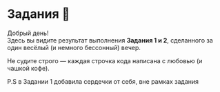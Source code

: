 # Задания  🚀

Добрый день!  
Здесь вы видите результат выполнения **Задания 1 и 2**, сделанного за один весёлый (и немного бессонный) вечер.

Не судите строго — каждая строчка кода написана с любовью (и чашкой кофе).

P.S в Задании 1 добавила сердечки от себя, вне рамках задания

